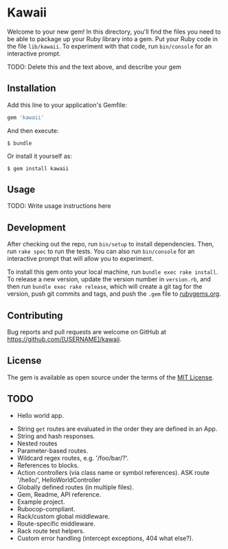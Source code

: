 # Kawaii

Welcome to your new gem! In this directory, you'll find the files you need to be able to package up your Ruby library into a gem. Put your Ruby code in the file `lib/kawaii`. To experiment with that code, run `bin/console` for an interactive prompt.

TODO: Delete this and the text above, and describe your gem

## Installation

Add this line to your application's Gemfile:

```ruby
gem 'kawaii'
```

And then execute:

    $ bundle

Or install it yourself as:

    $ gem install kawaii

## Usage

TODO: Write usage instructions here

## Development

After checking out the repo, run `bin/setup` to install dependencies. Then, run `rake spec` to run the tests. You can also run `bin/console` for an interactive prompt that will allow you to experiment.

To install this gem onto your local machine, run `bundle exec rake install`. To release a new version, update the version number in `version.rb`, and then run `bundle exec rake release`, which will create a git tag for the version, push git commits and tags, and push the `.gem` file to [rubygems.org](https://rubygems.org).

## Contributing

Bug reports and pull requests are welcome on GitHub at https://github.com/[USERNAME]/kawaii.


## License

The gem is available as open source under the terms of the [MIT License](http://opensource.org/licenses/MIT).


## TODO

+ Hello world app.
- String `get` routes are evaluated in the order they are defined in an App.
- String and hash responses.
- Nested routes
- Parameter-based routes.
- Wildcard regex routes, e.g. '/foo/bar/?'.
- References to blocks.
- Action controllers (via class name or symbol references). ASK route '/hello/', HelloWorldController
- Globally defined routes (in multiple files).
- Gem, Readme, API reference.
- Example project.
- Rubocop-compliant.
- Rack/custom global middleware.
- Route-specific middleware.
- Rack route test helpers.
- Custom error handling (intercept exceptions, 404 what else?).
